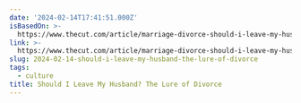 ```yaml
---
date: '2024-02-14T17:41:51.000Z'
isBasedOn: >-
  https://www.thecut.com/article/marriage-divorce-should-i-leave-my-husband-emily-gould.html
link: >-
  https://www.thecut.com/article/marriage-divorce-should-i-leave-my-husband-emily-gould.html
slug: 2024-02-14-should-i-leave-my-husband-the-lure-of-divorce
tags:
  - culture
title: Should I Leave My Husband? The Lure of Divorce
---
```


